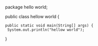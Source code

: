 package hello world;



public class hellow world {

	public static void main(String[] args) {
	 System.out.println("hellow world");
   }
